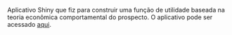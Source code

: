 Aplicativo Shiny que fiz para construir uma função de utilidade baseada na teoria econômica comportamental do prospecto. O aplicativo pode ser acessado [aqui](https://marcelogelati.shinyapps.io/prospecttheory).
